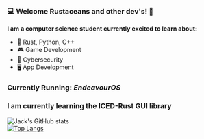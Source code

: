 ### 💻 Welcome Rustaceans and other dev's! 🦀

**I am a computer science student currently excited to learn about:**
- 🦀 Rust, Python, C++
- 🎮 Game Development
- 🔐 Cybersecurity
- 🖥️ App Development

### Currently Running: *EndeavourOS*

### I am currently learning the ICED-Rust GUI library

![Jack's GitHub stats](https://github-readme-stats.vercel.app/api?username=Ap0ll02&show_icons=true&theme=radical)
<br>
[![Top Langs](https://github-readme-stats.vercel.app/api/top-langs/?username=Ap0ll02&layout=donut-vertical)](https://github.com/anuraghazra/github-readme-stats)
<!--
**Ap0ll02/Ap0ll02** is a ✨ _special_ ✨ repository because its `README.md` (this file) appears on your GitHub profile.

Here are some ideas to get you started:

- 🔭 I’m currently working on ...
- 🌱 I’m currently learning ...
- 👯 I’m looking to collaborate on ...
- 🤔 I’m looking for help with ...
- 💬 Ask me about ...
- 📫 How to reach me: ...
- 😄 Pronouns: ...
- ⚡ Fun fact: ...
-->
